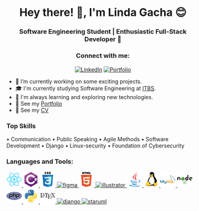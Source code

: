<h1 align="center">Hey there! 👋, I'm Linda Gacha 😊</h1>
<h3 align="center">Software Engineering Student | Enthusiastic Full-Stack Developer 🚀</h3>

<h3 align="center">Connect with me:</h3>
<p align="center">
  <a href="https://www.linkedin.com/in/linda-gacha" target="blank"><img align="center" src="https://img.icons8.com/color/48/000000/linkedin.png" alt="LinkedIn" height="30" width="40" /></a>
  <a href="https://lindagacha.github.io/Portfolio/" target="blank"><img align="center" src="https://img.icons8.com/color/48/000000/portfolio.png" alt="Portfolio" height="30" width="40" /></a>
</p>

- 🔭 I’m currently working on some exciting projects.
- 🎓 I'm currently studying Software Engineering at [ITBS](https://itbs.tn/).
- 🌱 I'm always learning and exploring new technologies.
- 📄 See my [Portfolio](https://lindagacha.github.io/Portfolio/)
- 📄 See my [CV]([https://drive.google.com/file/d/1gcXc7O1Ai1LgYLPo7roDJzVTS20h47Dm/view](https://www.linkedin.com/in/linda-gacha/overlay/1635528980600/single-media-viewer/?profileId=ACoAAC8Bx_ABJKfWBwY0L7QnwVIv5aXE8MioG70))

<h3 align="left">Top Skills</h3>
• Communication • Public Speaking • Agile Methods • Software Development • Django  • Linux-security  • Foundation of Cybersecurity

<h3 align="left">Languages and Tools:</h3>
<p align="left">
  <a href="https://reactjs.org" target="_blank" rel="noreferrer"> <img src="https://raw.githubusercontent.com/devicons/devicon/master/icons/react/react-original.svg" alt="react" width="40" height="40"/> </a> 
  <a href="https://www.w3schools.com/cs/" target="_blank" rel="noreferrer"> <img src="https://raw.githubusercontent.com/devicons/devicon/master/icons/csharp/csharp-original.svg" alt="csharp" width="40" height="40"/> </a> 
  <a href="https://www.w3schools.com/css/" target="_blank" rel="noreferrer"> <img src="https://raw.githubusercontent.com/devicons/devicon/master/icons/css3/css3-original-wordmark.svg" alt="css3" width="40" height="40"/> </a> 
  <a href="https://www.figma.com/" target="_blank" rel="noreferrer"> <img src="https://www.vectorlogo.zone/logos/figma/figma-icon.svg" alt="figma" width="40" height="40"/> </a> 
  <a href="https://www.w3.org/html/" target="_blank" rel="noreferrer"> <img src="https://raw.githubusercontent.com/devicons/devicon/master/icons/html5/html5-original-wordmark.svg" alt="html5" width="40" height="40"/> </a> 
  <a href="https://www.adobe.com/in/products/illustrator.html" target="_blank" rel="noreferrer"> <img src="https://www.vectorlogo.zone/logos/adobe_illustrator/adobe_illustrator-icon.svg" alt="illustrator" width="40" height="40"/> </a> 
  <a href="https://www.java.com" target="_blank" rel="noreferrer"> <img src="https://raw.githubusercontent.com/devicons/devicon/master/icons/java/java-original.svg" alt="java" width="40" height="40"/> </a> 
  <a href="https://www.linux.org/" target="_blank" rel="noreferrer"> <img src="https://raw.githubusercontent.com/devicons/devicon/master/icons/linux/linux-original.svg" alt="linux" width="40" height="40"/> </a> 
  <a href="https://www.mysql.com/" target="_blank" rel="noreferrer"> <img src="https://raw.githubusercontent.com/devicons/devicon/master/icons/mysql/mysql-original-wordmark.svg" alt="mysql" width="40" height="40"/> </a> 
  <a href="https://nodejs.org" target="_blank" rel="noreferrer"> <img src="https://raw.githubusercontent.com/devicons/devicon/master/icons/nodejs/nodejs-original-wordmark.svg" alt="nodejs" width="40" height="40"/> </a> 
  <a href="https://www.php.net" target="_blank" rel="noreferrer"> <img src="https://raw.githubusercontent.com/devicons/devicon/master/icons/php/php-original.svg" alt="php" width="40" height="40"/> </a> 
  <a href="https://www.python.org" target="_blank" rel="noreferrer"> <img src="https://raw.githubusercontent.com/devicons/devicon/master/icons/python/python-original.svg" alt="python" width="40" height="40"/> </a> 
      <a href="https://www.overleaf.com/" target="_blank" rel="noreferrer"> <img src="https://raw.githubusercontent.com/devicons/devicon/master/icons/latex/latex-original.svg" alt="latex" width="40" height="40"/> </a>
    <a href="https://www.w3schools.com/django/" target="_blank" rel="noreferrer"> <img src="https://cdn.worldvectorlogo.com/logos/django.svg" alt="django" width="40" height="40"/> </a>
        <a href="https://icon-icons.com/fr/icone/staruml/94078" target="_blank" rel="noreferrer"> <img src="https://cdn.icon-icons.com/icons2/1488/PNG/512/94078-staruml_102171.png" alt="staruml" width="40" height="40"/> </a>



</p>
